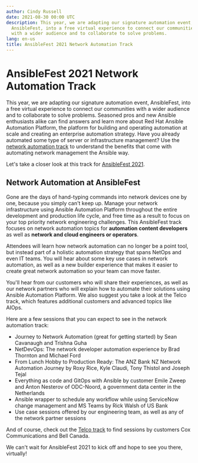 ```yaml
---
author: Cindy Russell
date: 2021-08-30 00:00 UTC
description: This year, we are adapting our signature automation event,
  AnsibleFest, into a free virtual experience to connect our communities
  with a wider audience and to collaborate to solve problems.
lang: en-us
title: AnsibleFest 2021 Network Automation Track
---
```


# AnsibleFest 2021 Network Automation Track

This year, we are adapting our signature automation event, AnsibleFest,
into a free virtual experience to connect our communities with a wider
audience and to collaborate to solve problems. Seasoned pros and new
Ansible enthusiasts alike can find answers and learn more about Red Hat
Ansible Automation Platform, the platform for building and operating
automation at scale and creating an enterprise automation strategy. Have
you already automated some type of server or infrastructure management?
Use the [network automation track](https://events.ansiblefest.redhat.com/widget/redhat/ansible21/sessioncatalog?search.track=1623965164845001BE2L)
to understand the benefits that come with automating network management
the Ansible way. 

Let's take a closer look at this track for [AnsibleFest 2021](http://ansiblefest.com).

## Network Automation at AnsibleFest

Gone are the days of hand-typing commands into network devices one by
one, because you simply can't keep up. Manage your network
infrastructure using Ansible Automation Platform throughout the entire
development and production life cycle, and free time as a result to
focus on your top priority network engineering challenges. This
AnsibleFest track focuses on network automation topics for **automation content developers** as well as
**network and cloud engineers or operators**. 

Attendees will learn how network automation can no longer be a point
tool, but instead part of a holistic automation strategy that spans
NetOps and even IT teams. You will hear about some key use cases in
network automation, as well as a new builder experience that makes it
easier to create great network automation so your team can move
faster.  

You'll hear from our customers who will share their experiences, as well
as our network partners who will explain how to automate their solutions
using Ansible Automation Platform. We also suggest you take a look at
the Telco track, which features additional customers and advanced topics
like AIOps.  

Here are a few sessions that you can expect to see in the network
automation track: 

-   Journey to Network Automation (great for getting started) by Sean
    Cavanaugh and Trishna Guha 
-   NetDevOps: The network developer automation experience by Brad
    Thornton and Michael Ford
-   From Lunch Hobby to Production Ready: The ANZ Bank NZ Network
    Automation Journey by Roxy Rice, Kyle Claudi, Tony Thistol and
    Joseph Tejal
-   Everything as code and GitOps with Ansible by customer Emile Zweep
    and Anton Nesterov of ODC-Noord, a government data center in the
    Netherlands
-   Ansible wrapper to schedule any workflow while using ServiceNow
    change management and MS Teams by Rick Walsh of US Bank
-   Use case sessions offered by our engineering team, as well as any of
    the network partner sessions 

And of course, check out the [Telco track](https://events.ansiblefest.redhat.com/widget/redhat/ansible21/sessioncatalog?search.topics=1629335758240001qcI2)
to find sessions by customers Cox Communications and Bell Canada. 

We can't wait for AnsibleFest 2021 to kick off and hope to see you
there, virtually!
